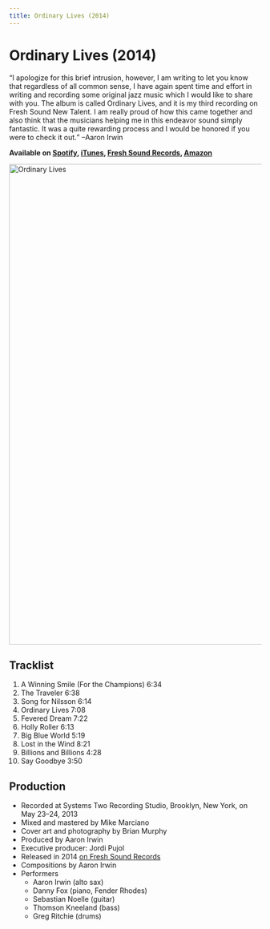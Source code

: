 ```yaml
---
title: Ordinary Lives (2014)
---
```


# Ordinary Lives (2014)

<q>I apologize for this brief intrusion, however, I am writing to let you know that regardless of all common sense, I have again spent time and effort in writing and recording some original jazz music which I would like to share with you. The album is called Ordinary Lives, and it is my third recording on Fresh Sound New Talent. I am really proud of how this came together and also think that the musicians helping me in this endeavor sound simply fantastic. It was a quite rewarding process and I would be honored if you were to check it out.</q> –Aaron Irwin

**Available on [Spotify](https://open.spotify.com/album/5Eg6qgY7lFjj2CLgurRLMM), [iTunes](https://itunes.apple.com/us/album/aaron-irwin-ordinary-lives-feat-danny-fox-sebastian/821534539), [Fresh Sound Records](https://www.freshsoundrecords.com/aaron-irwin-albums/6080-ordinary-lives.html), [Amazon](http://www.amazon.com/Aaron-Irwin-Ordinary-Lives-Irwin/dp/B00HUCG2NU/)**

<img
  alt="Ordinary Lives"
  width="960"
  height="960"
  src="https://images-na.ssl-images-amazon.com/images/I/81G1gSjngyL._SL960_.jpg"
  />

## Tracklist

1. A Winning Smile (For the Champions) 6:34
2. The Traveler 6:38
3. Song for Nilsson 6:14
4. Ordinary Lives 7:08
5. Fevered Dream 7:22
6. Holly Roller 6:13
7. Big Blue World 5:19
8. Lost in the Wind 8:21
9. Billions and Billions 4:28
10. Say Goodbye 3:50

## Production

- Recorded at Systems Two Recording Studio, Brooklyn, New York, on May 23–24, 2013
- Mixed and mastered by Mike Marciano
- Cover art and photography by Brian Murphy
- Produced by Aaron Irwin
- Executive producer: Jordi Pujol
- Released in 2014 [on Fresh Sound Records](https://www.freshsoundrecords.com/aaron-irwin-albums/6080-ordinary-lives.html)
- Compositions by Aaron Irwin
- Performers
  - Aaron Irwin (alto sax)
  - Danny Fox (piano, Fender Rhodes)
  - Sebastian Noelle (guitar)
  - Thomson Kneeland (bass)
  - Greg Ritchie (drums)

